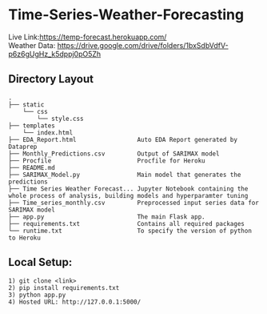 # Time-Series-Weather-Forecasting
Live Link:https://temp-forecast.herokuapp.com/  
Weather Data: https://drive.google.com/drive/folders/1bxSdbVdfV-p6z6gUgHz_k5dppj0pO5Zh  

## Directory Layout  

    .
    ├── static
        └── css
            └── style.css
    ├── templates
        └── index.html
    ├── EDA_Report.html                 Auto EDA Report generated by Dataprep
    ├── Monthly_Predictions.csv         Output of SARIMAX model
    ├── Procfile                        Procfile for Heroku
    ├── README.md                       
    ├── SARIMAX_Model.py                Main model that generates the predictions
    ├── Time Series Weather Forecast... Jupyter Notebook containing the whole process of analysis, building models and hyperparamter tuning
    ├── Time_series_monthly.csv         Preprocessed input series data for SARIMAX model
    ├── app.py                          The main Flask app.
    ├── requirements.txt                Contains all required packages
    └── runtime.txt                     To specify the version of python to Heroku 

## Local Setup:
```
1) git clone <link>
2) pip install requirements.txt
3) python app.py
4) Hosted URL: http://127.0.0.1:5000/ 
```
